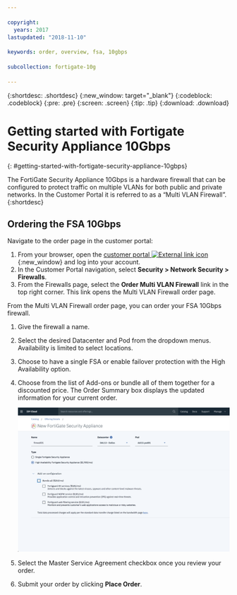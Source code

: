 ```yaml
---

copyright:
  years: 2017
lastupdated: "2018-11-10"

keywords: order, overview, fsa, 10gbps

subcollection: fortigate-10g

---
```


{:shortdesc: .shortdesc}
{:new_window: target="_blank"}
{:codeblock: .codeblock}
{:pre: .pre}
{:screen: .screen}
{:tip: .tip}
{:download: .download}

# Getting started with Fortigate Security Appliance 10Gbps
{: #getting-started-with-fortigate-security-appliance-10gbps}

The FortiGate Security Appliance 10Gbps is a hardware firewall that can be configured to protect traffic on multiple VLANs for both public and private networks. In the Customer Portal it is referred to as a “Multi VLAN Firewall”.
{:shortdesc}

## Ordering the FSA 10Gbps

Navigate to the order page in the customer portal:

1. From your browser, open the [customer portal ![External link icon](../../icons/launch-glyph.svg "External link icon")](https://control.softlayer.com/){:new_window} and log into your account.
2. In the Customer Portal navigation, select **Security > Network Security > Firewalls**.
3. From the Firewalls page, select the **Order Multi VLAN Firewall** link in the top right corner. This link opens the Multi VLAN Firewall order page.

From the Multi VLAN Firewall order page, you can order your FSA 10Gbps firewall.

1. Give the firewall a name.
2. Select the desired Datacenter and Pod from the dropdown menus. Availability is limited to select locations.
3. Choose to have a single FSA or enable failover protection with the High Availability option.
4. Choose from the list of Add-ons or bundle all of them together for a discounted price. The Order Summary box displays the updated information for your current order.

	<img src="images/ordering.png" alt="drawing" style="width: 600px;"/>

5. Select the Master Service Agreement checkbox once you review your order.
6. Submit your order by clicking **Place Order**.
